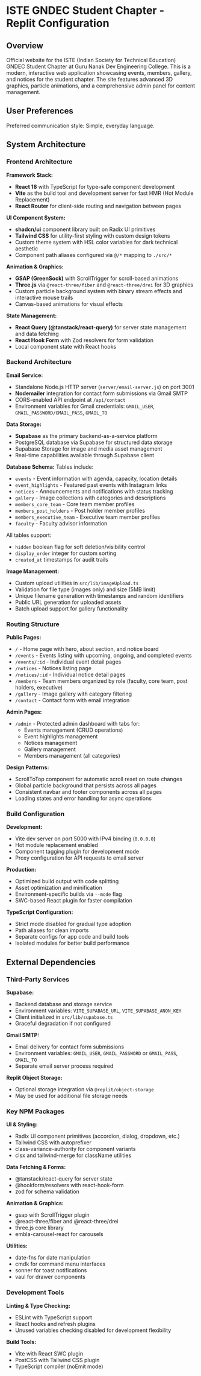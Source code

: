 # ISTE GNDEC Student Chapter - Replit Configuration

## Overview

Official website for the ISTE (Indian Society for Technical Education) GNDEC Student Chapter at Guru Nanak Dev Engineering College. This is a modern, interactive web application showcasing events, members, gallery, and notices for the student chapter. The site features advanced 3D graphics, particle animations, and a comprehensive admin panel for content management.

## User Preferences

Preferred communication style: Simple, everyday language.

## System Architecture

### Frontend Architecture

**Framework Stack:**
- **React 18** with TypeScript for type-safe component development
- **Vite** as the build tool and development server for fast HMR (Hot Module Replacement)
- **React Router** for client-side routing and navigation between pages

**UI Component System:**
- **shadcn/ui** component library built on Radix UI primitives
- **Tailwind CSS** for utility-first styling with custom design tokens
- Custom theme system with HSL color variables for dark technical aesthetic
- Component path aliases configured via `@/*` mapping to `./src/*`

**Animation & Graphics:**
- **GSAP (GreenSock)** with ScrollTrigger for scroll-based animations
- **Three.js** via `@react-three/fiber` and `@react-three/drei` for 3D graphics
- Custom particle background system with binary stream effects and interactive mouse trails
- Canvas-based animations for visual effects

**State Management:**
- **React Query (@tanstack/react-query)** for server state management and data fetching
- **React Hook Form** with Zod resolvers for form validation
- Local component state with React hooks

### Backend Architecture

**Email Service:**
- Standalone Node.js HTTP server (`server/email-server.js`) on port 3001
- **Nodemailer** integration for contact form submissions via Gmail SMTP
- CORS-enabled API endpoint at `/api/contact`
- Environment variables for Gmail credentials: `GMAIL_USER`, `GMAIL_PASSWORD/GMAIL_PASS`, `GMAIL_TO`

**Data Storage:**
- **Supabase** as the primary backend-as-a-service platform
- PostgreSQL database via Supabase for structured data storage
- Supabase Storage for image and media asset management
- Real-time capabilities available through Supabase client

**Database Schema:**
Tables include:
- `events` - Event information with agenda, capacity, location details
- `event_highlights` - Featured past events with Instagram links
- `notices` - Announcements and notifications with status tracking
- `gallery` - Image collections with categories and descriptions
- `members_core_team` - Core team member profiles
- `members_post_holders` - Post holder member profiles
- `members_executive_team` - Executive team member profiles
- `faculty` - Faculty advisor information

All tables support:
- `hidden` boolean flag for soft deletion/visibility control
- `display_order` integer for custom sorting
- `created_at` timestamps for audit trails

**Image Management:**
- Custom upload utilities in `src/lib/imageUpload.ts`
- Validation for file type (images only) and size (5MB limit)
- Unique filename generation with timestamps and random identifiers
- Public URL generation for uploaded assets
- Batch upload support for gallery functionality

### Routing Structure

**Public Pages:**
- `/` - Home page with hero, about section, and notice board
- `/events` - Events listing with upcoming, ongoing, and completed events
- `/events/:id` - Individual event detail pages
- `/notices` - Notices listing page
- `/notices/:id` - Individual notice detail pages
- `/members` - Team members organized by role (faculty, core team, post holders, executive)
- `/gallery` - Image gallery with category filtering
- `/contact` - Contact form with email integration

**Admin Pages:**
- `/admin` - Protected admin dashboard with tabs for:
  - Events management (CRUD operations)
  - Event highlights management
  - Notices management
  - Gallery management
  - Members management (all categories)

**Design Patterns:**
- ScrollToTop component for automatic scroll reset on route changes
- Global particle background that persists across all pages
- Consistent navbar and footer components across all pages
- Loading states and error handling for async operations

### Build Configuration

**Development:**
- Vite dev server on port 5000 with IPv4 binding (`0.0.0.0`)
- Hot module replacement enabled
- Component tagging plugin for development mode
- Proxy configuration for API requests to email server

**Production:**
- Optimized build output with code splitting
- Asset optimization and minification
- Environment-specific builds via `--mode` flag
- SWC-based React plugin for faster compilation

**TypeScript Configuration:**
- Strict mode disabled for gradual type adoption
- Path aliases for clean imports
- Separate configs for app code and build tools
- Isolated modules for better build performance

## External Dependencies

### Third-Party Services

**Supabase:**
- Backend database and storage service
- Environment variables: `VITE_SUPABASE_URL`, `VITE_SUPABASE_ANON_KEY`
- Client initialized in `src/lib/supabase.ts`
- Graceful degradation if not configured

**Gmail SMTP:**
- Email delivery for contact form submissions
- Environment variables: `GMAIL_USER`, `GMAIL_PASSWORD` or `GMAIL_PASS`, `GMAIL_TO`
- Separate email server process required

**Replit Object Storage:**
- Optional storage integration via `@replit/object-storage`
- May be used for additional file storage needs

### Key NPM Packages

**UI & Styling:**
- Radix UI component primitives (accordion, dialog, dropdown, etc.)
- Tailwind CSS with autoprefixer
- class-variance-authority for component variants
- clsx and tailwind-merge for className utilities

**Data Fetching & Forms:**
- @tanstack/react-query for server state
- @hookform/resolvers with react-hook-form
- zod for schema validation

**Animation & Graphics:**
- gsap with ScrollTrigger plugin
- @react-three/fiber and @react-three/drei
- three.js core library
- embla-carousel-react for carousels

**Utilities:**
- date-fns for date manipulation
- cmdk for command menu interfaces
- sonner for toast notifications
- vaul for drawer components

### Development Tools

**Linting & Type Checking:**
- ESLint with TypeScript support
- React hooks and refresh plugins
- Unused variables checking disabled for development flexibility

**Build Tools:**
- Vite with React SWC plugin
- PostCSS with Tailwind CSS plugin
- TypeScript compiler (noEmit mode)